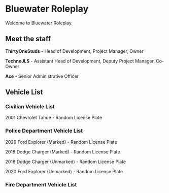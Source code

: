 # Bluewater Roleplay
Welcome to Bluewater Roleplay. 

## Meet the staff
**ThirtyOneStuds** - Head of Development, Project Manager, Owner

**TechnoJLS** - Assistant Head of Development, Deputy Project Manager, Co-Owner

**Ace** - Senior Administrative Officer

## Vehicle List
### Civilian Vehicle List
2001 Chevrolet Tahoe - Random License Plate

### Police Department Vehicle List
2020 Ford Explorer (Marked) - Random License Plate

2018 Dodge Charger (Marked) - Random License Plate

2018 Dodge Charger (Unmarked) - Random License Plate

2020 Ford Explorer (Unmarked) - Random License Plate

### Fire Department Vehicle List

